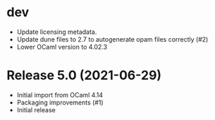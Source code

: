 # dev

- Update licensing metadata.
- Update dune files to 2.7 to autogenerate opam files correctly (#2)
- Lower OCaml version to 4.02.3

# Release 5.0  (2021-06-29)

- Initial import from OCaml 4.14
- Packaging improvements (#1)
- Initial release

